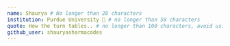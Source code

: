 ```yaml
---
name: Shaurya # No longer than 28 characters
institution: Purdue University 🚩 # no longer than 58 characters
quote: How the turn tables.. # no longer than 100 characters, avoid using quotes(") to guarantee the format remains the same.
github_user: shauryasharmacodes
---
```


